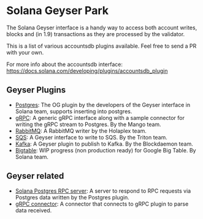 # Solana Geyser Park

The Solana Geyser interface is a handy way to access both account writes, blocks and (in 1.9) transactions as they are processed by the validator.

This is a list of various accountsdb plugins available. Feel free to send a PR with your own.

For more info about the accountsdb interface: https://docs.solana.com/developing/plugins/accountsdb_plugin 

## Geyser Plugins

 * [Postgres](https://github.com/solana-labs/solana-accountsdb-plugin-postgres): The OG plugin by the developers of the Geyser interface in Solana team, supports inserting into postgres.
 * [gRPC](https://github.com/ckamm/solana-accountsdb-connector): A generic gRPC interface along with a sample connector for writing the gRPC stream to Postgres. By the Mango team.
 * [RabbitMQ](https://github.com/holaplex/solana-indexer/tree/dev/crates/accountsdb-rabbitmq): A RabbitMQ writer by the Holaplex team.
 * [SQS](https://github.com/rpcpool/solana-accountsdb-sqs): A Geyser interface to write to SQS. By the Triton team.
 * [Kafka](https://github.com/Blockdaemon/solana-accountsdb-plugin-kafka): A Geyser plugin to publish to Kafka. By the Blockdaemon team.
 * [Bigtable](https://github.com/lijunwangs/solana-accountsdb-plugin-bigtable): WIP progress (non production ready) for Google Big Table. By Solana team.

## Geyser related

 * [Solana Postgres RPC server](https://github.com/lijunwangs/solana-postgres-rpc-server): A server to respond to RPC requests via Postgres data written by the Postgres plugin.
 * [gRPC connector](https://github.com/ckamm/solana-accountsdb-connector/tree/master/connector-mango): A connector that connects to gRPC plugin to parse data received.
